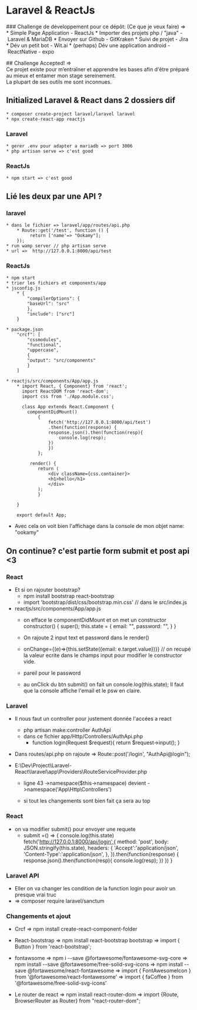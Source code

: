 # Laravel & ReactJs

### Challenge de développement pour ce dépôt: (Ce que je veux faire)
=> * Simple Page Application - ReactJs
* Importer des projets php / "java" - Laravel & MariaDB
* Envoyer sur Github - GitKraken
* Suivi de projet - Jira
* Dév un petit bot - Wit.ai
* (perhaps) Dév une application android - ReactNative - expo

## Challenge Accepted!
=> Ce projet existe pour m’entraîner et apprendre les bases afin d'être préparé au mieux et entamer mon stage sereinement.
La plupart de ses outils me sont inconnues.

## Initialized Laravel & React dans 2 dossiers dif

    * composer create-project laravel/laravel laravel
    * npx create-react-app reactjs

### Laravel

    * gerer .env pour adapter a mariadb => port 3006
    * php artisan serve => c'est good

### ReactJs

    * npm start => c'est good

## Lié les deux par une API ?

### laravel

    * dans le fichier => laravel/app/routes/api.php
        * Route::get('/test', function () {
             return ['name'=> "Ookamy"];
        });
    * run wamp server // php artisan serve
    * url =>  http://127.0.0.1:8000/api/test

### ReactJs

    * npm start
    * trier les fichiers et components/app
    * jsconfig.js
        * {
            "compilerOptions": {
            "baseUrl": "src"
            },
            "include": ["src"]
        }

    * package.json
        "crcf": [
            "cssmodules",
            "functional",
            "uppercase",
            {
            "output": "src/components"
            }
        ]

    * reactjs/src/components/App/app.js
        * import React, { Component} from 'react';
          import ReactDOM from 'react-dom';
          import css from './App.module.css';

          class App extends React.Component {
            componentDidMount()
                {
                    fetch('http://127.0.0.1:8000/api/test')
                    .then(function(response) {
                    response.json().then(function(resp){
                        console.log(resp);
                    })
                    })
                };

             render() {
                return (
                    <div className={css.container}>
                    <h1>hello</h1>
                    </div>
                );
                }

        }

        export default App;

 * Avec cela on voit bien l'affichage dans la console de mon objet name: "ookamy"

## On continue? c'est partie form submit et post api <3
     
### React

* Et si on rajouter bootstrap? 
    * npm install bootstrap react-bootstrap 
    * import 'bootstrap/dist/css/bootstrap.min.css' // dans le src/index.js
*  reactjs/src/components/App/app.js
    * on efface le componentDidMount et on met un constructor
        constructor() {
            super();
            this.state = {
            email: "",
            password: "",
            }
        }

    * On rajoute 2 input text et password  dans le render()
    * onChange={(e)=>{this.setState({email: e.target.value})}} // on recupé la valeur ecrite dans le champs input pour modifier le constructor vide.
    * pareil pour le password

    * au onClick du btn submit() on fait un console.log(this.state);
        Il faut que la console affiche  l'email et le psw en claire.


### Laravel
    
* Il nous faut un controller pour justement  donnée l'accées a react  
    * php artisan make:controller AuthApi
    * dans ce fichier app/Http/Controllers/AuthApi.php 
      *  function login(Request $request){
        return $request->input();
      }

* Dans routes/api.php on rajoute => Route::post('/login', "AuthApi@login");

* E:\Dev\Project\Laravel-React\laravel\app\Providers\RouteServiceProvider.php
    * ligne 43 ->namespace($this->namespace)  devient  ->namespace('App\Http\Controllers')

    * si tout les changements sont bien fait ça sera au top


### React

* on va modifier submit() pour envoyer une requete
     * submit =() => {
    console.log(this.state)
    fetch('http://127.0.0.1:8000/api/login',{
      method: 'post',
      body: JSON.stringify(this.state),
      headers: {
        'Accept':'application/json',
        'Content-Type':'application/json',
      },
    }).then(function(response) {
      response.json().then(function(resp){
          console.log(resp);
      })
      })
  }

### Laravel API
* Eller on va changer les condition de la function login pour avoir un presque vrai truc
*  => composer require laravel/sanctum

### Changements et ajout
* Crcf
            => npm install create-react-component-folder
* React-bootstrap
            => npm install react-bootstrap bootstrap
            => import { Button } from 'react-bootstrap';

* fontawsome
            => npm i --save @fortawesome/fontawesome-svg-core
            => npm install --save @fortawesome/free-solid-svg-icons
            => npm install --save @fortawesome/react-fontawesome
            => import { FontAwesomeIcon } from '@fortawesome/react-fontawesome'
            => import { faCoffee } from '@fortawesome/free-solid-svg-icons'

* Le router de react
            => npm install react-router-dom 
            => import {Route, BrowserRouter as Router} from "react-router-dom";

    

